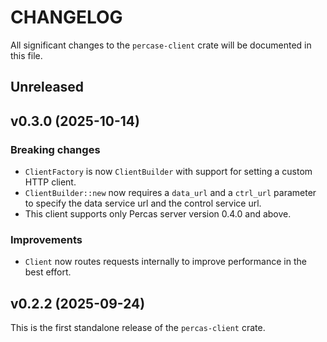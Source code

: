 # CHANGELOG

All significant changes to the `percase-client` crate will be documented in this file.

## Unreleased

## v0.3.0 (2025-10-14)

### Breaking changes

* `ClientFactory` is now `ClientBuilder` with support for setting a custom HTTP client.
* `ClientBuilder::new` now requires a `data_url` and a `ctrl_url` parameter to specify the data service url and the control service url.
* This client supports only Percas server version 0.4.0 and above.

### Improvements

* `Client` now routes requests internally to improve performance in the best effort.

## v0.2.2 (2025-09-24)

This is the first standalone release of the `percas-client` crate.
